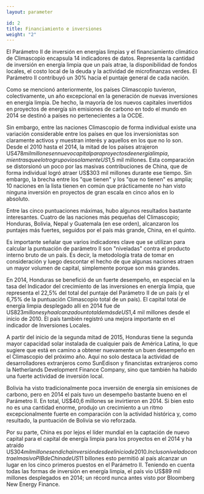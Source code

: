 ```yaml
---
layout: parameter

id: 2
title: Financiamiento e inversiones
weight: "2"
---
```

El Parámetro II de inversión en energías limpias y el financiamiento climático de Climascopio encapsula 14 indicadores de datos. Representa la cantidad de inversión en energía limpia que un país atrae, la disponibilidad de fondos locales, el costo local de la deuda y la actividad de microfinanzas verdes. El Parámetro II contribuyó un 30% hacia el puntaje general de cada nación.

Como se mencionó anteriormente, los países Climascopio tuvieron, colectivamente, un año excepcional en la generación de nuevas inversiones en energía limpia. De hecho, la mayoría de los nuevos capitales invertidos en proyectos de energía sin emisiones de carbono en todo el mundo en 2014 se destinó a países no pertenecientes a la OCDE.

Sin embargo, entre las naciones Climascopio de forma individual existe una variación considerable entre los países en que los inversionistas son claramente activos y muestran interés y aquellos en los que no lo son. Desde el 2010 hasta el 2014, la mitad de los países atrajeron US$478 mil millones en nuevo capital para proyectos de energía limpia, mientras que el otro grupo vio solamente US$1,5 mil millones. Esta comparación se distorsionó un poco por las masivas contribuciones de China, que de forma individual logró atraer US$303 mil millones durante ese tiempo. Sin embargo, la brecha entre los "que tienen" y  los "que no tienen" es amplia; 10 naciones en la lista tienen en común que prácticamente no han visto ninguna inversión en proyectos de gran escala en cinco años en lo absoluto.

Entre las cinco puntuaciones máximas, hubo algunos resultados bastante interesantes. Cuatro de las naciones más pequeñas del Climascopio; Honduras, Bolivia, Nepal y Guatemala (en ese orden), alcanzaron los puntajes más fuertes, seguidos por el país más grande, China, en el quinto.

Es importante señalar que varios indicadores clave que se utilizan para calcular la puntuación de parámetro II son "niveladas" contra el producto interno bruto de un país. Es decir, la metodología trata de tomar en consideración y luego descontar el hecho de que algunas naciones atraen un mayor volumen de capital, simplemente porque son más grandes.

En 2014, Honduras se benefició de un fuerte desempeño, en especial en la tasa del Indicador del crecimiento de las inversiones en energía limpia, que representa el 22,5% del total del puntaje del Parámetro II de un país (y el 6,75% de la puntuación Climascopio total de un país). El capital total de energía limpia desplegado allí en 2014 fue de US$823 millones y ha alcanzado un total de más de US$1,4 mil millones desde el inicio de 2010. El país también registró una mejora importante en el indicador de Inversiones Locales.

A partir del inicio de la segunda mitad de 2015, Honduras tiene la segunda mayor capacidad solar instalada de cualquier país de América Latina, lo que sugiere que está en camino a obtener nuevamente un buen desempeño en el Climascopio del próximo año. Aquí no solo destaca la actividad de desarrolladores extranjeros como SunEdison y financistas extranjeros como la Netherlands Development Finance Company, sino que también ha habido una fuerte actividad de inversión local.

Bolivia ha visto tradicionalmente poca inversión de energía sin emisiones de carbono, pero en 2014 el país tuvo un desempeño bastante bueno en el Parámetro II. En total, US$40,6 millones se invirtieron en 2014. Si bien esto no es una cantidad enorme, produjo un crecimiento a un ritmo excepcionalmente fuerte en comparación con la actividad histórica y, como resultado, la puntuación de Bolivia se vio reforzada.

Por su parte, China es por lejos el líder mundial en la captación de nuevo capital para el capital de energía limpia para los proyectos en el 2014 y ha atraído US$304 mil millones en dicha inversión desde el inicio de 2010. Incluso nivelado contra el masivo PIB de China de US$11 billones  esto permitió al país alcanzar un lugar en los cinco primeros puestos en el Parámetro II. Teniendo en cuenta todas las formas de inversión en energía limpia, el país vio US$89 mil millones desplegados en 2014; un récord nunca antes visto por Bloomberg New Energy Finance.
